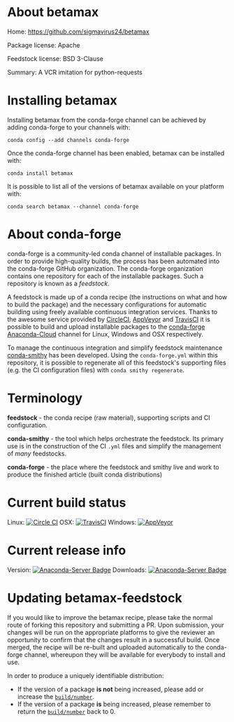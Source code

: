 About betamax
=============

Home: https://github.com/sigmavirus24/betamax

Package license: Apache

Feedstock license: BSD 3-Clause

Summary: A VCR imitation for python-requests



Installing betamax
==================

Installing betamax from the conda-forge channel can be achieved by adding conda-forge to your channels with:

```
conda config --add channels conda-forge
```

Once the conda-forge channel has been enabled, betamax can be installed with:

```
conda install betamax
```

It is possible to list all of the versions of betamax available on your platform with:

```
conda search betamax --channel conda-forge
```


About conda-forge
=================

conda-forge is a community-led conda channel of installable packages.
In order to provide high-quality builds, the process has been automated into the
conda-forge GitHub organization. The conda-forge organization contains one repository 
for each of the installable packages. Such a repository is known as a *feedstock*.

A feedstock is made up of a conda recipe (the instructions on what and how to build
the package) and the necessary configurations for automatic building using freely
available continuous integration services. Thanks to the awesome service provided by
[CircleCI](https://circleci.com/), [AppVeyor](http://www.appveyor.com/)
and [TravisCI](https://travis-ci.org/) it is possible to build and upload installable
packages to the [conda-forge](https://anaconda.org/conda-forge)
[Anaconda-Cloud](http://docs.anaconda.org/) channel for Linux, Windows and OSX respectively.

To manage the continuous integration and simplify feedstock maintenance
[conda-smithy](http://github.com/conda-forge/conda-smithy) has been developed.
Using the ``conda-forge.yml`` within this repository, it is possible to regenerate all of
this feedstock's supporting files (e.g. the CI configuration files) with ``conda smithy regenerate``.


Terminology
===========

**feedstock** - the conda recipe (raw material), supporting scripts and CI configuration.

**conda-smithy** - the tool which helps orchestrate the feedstock.
                   Its primary use is in the construction of the CI ``.yml`` files
                   and simplify the management of *many* feedstocks.

**conda-forge** - the place where the feedstock and smithy live and work to
                  produce the finished article (built conda distributions)

Current build status
====================

Linux: [![Circle CI](https://circleci.com/gh/conda-forge/betamax-feedstock.svg?style=svg)](https://circleci.com/gh/conda-forge/betamax-feedstock)
OSX: [![TravisCI](https://travis-ci.org/conda-forge/betamax-feedstock.svg?branch=master)](https://travis-ci.org/conda-forge/betamax-feedstock) 
Windows: [![AppVeyor](https://ci.appveyor.com/api/projects/status/github/conda-forge/betamax-feedstock?svg=True)](https://ci.appveyor.com/project/conda-forge/betamax-feedstock/branch/master)

Current release info
====================
Version: [![Anaconda-Server Badge](https://anaconda.org/conda-forge/betamax/badges/version.svg)](https://anaconda.org/conda-forge/betamax)
Downloads: [![Anaconda-Server Badge](https://anaconda.org/conda-forge/betamax/badges/downloads.svg)](https://anaconda.org/conda-forge/betamax)


Updating betamax-feedstock
==========================

If you would like to improve the betamax recipe, please take the normal
route of forking this repository and submitting a PR. Upon submission, your changes will
be run on the appropriate platforms to give the reviewer an opportunity to confirm that the
changes result in a successful build. Once merged, the recipe will be re-built and uploaded
automatically to the conda-forge channel, whereupon they will be available for everybody to
install and use.

In order to produce a uniquely identifiable distribution:
 * If the version of a package **is not** being increased, please add or increase
   the [``build/number``](http://conda.pydata.org/docs/building/meta-yaml.html#build-number-and-string). 
 * If the version of a package **is** being increased, please remember to return
   the [``build/number``](http://conda.pydata.org/docs/building/meta-yaml.html#build-number-and-string)
   back to 0.
